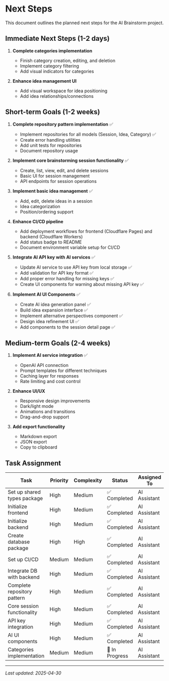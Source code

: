 # Next Steps

This document outlines the planned next steps for the AI Brainstorm project.

## Immediate Next Steps (1-2 days)

1. **Complete categories implementation**

   - Finish category creation, editing, and deletion
   - Implement category filtering
   - Add visual indicators for categories

2. **Enhance idea management UI**

   - Add visual workspace for idea positioning
   - Add idea relationships/connections

## Short-term Goals (1-2 weeks)

1. **Complete repository pattern implementation** ✅

   - Implement repositories for all models (Session, Idea, Category) ✅
   - Create error handling utilities
   - Add unit tests for repositories
   - Document repository usage

2. **Implement core brainstorming session functionality** ✅

   - Create, list, view, edit, and delete sessions
   - Basic UI for session management
   - API endpoints for session operations

3. **Implement basic idea management** ✅

   - Add, edit, delete ideas in a session
   - Idea categorization
   - Position/ordering support

4. **Enhance CI/CD pipeline**

   - Add deployment workflows for frontend (Cloudflare Pages) and backend (Cloudflare Workers)
   - Add status badge to README
   - Document environment variable setup for CI/CD

5. **Integrate AI API key with AI services** ✅

   - Update AI service to use API key from local storage ✅
   - Add validation for API key format ✅
   - Add proper error handling for missing keys ✅
   - Create UI components for warning about missing API key ✅

6. **Implement AI UI Components** ✅
   - Create AI idea generation panel ✅
   - Build idea expansion interface ✅
   - Implement alternative perspectives component ✅
   - Design idea refinement UI ✅
   - Add components to the session detail page ✅

## Medium-term Goals (2-4 weeks)

1. **Implement AI service integration** ✅

   - OpenAI API connection
   - Prompt templates for different techniques
   - Caching layer for responses
   - Rate limiting and cost control

2. **Enhance UI/UX**

   - Responsive design improvements
   - Dark/light mode
   - Animations and transitions
   - Drag-and-drop support

3. **Add export functionality**
   - Markdown export
   - JSON export
   - Copy to clipboard

## Task Assignment

| Task                        | Priority | Complexity | Status         | Assigned To  |
| --------------------------- | -------- | ---------- | -------------- | ------------ |
| Set up shared types package | High     | Medium     | ✅ Completed   | AI Assistant |
| Initialize frontend         | High     | Medium     | ✅ Completed   | AI Assistant |
| Initialize backend          | High     | Medium     | ✅ Completed   | AI Assistant |
| Create database package     | High     | High       | ✅ Completed   | AI Assistant |
| Set up CI/CD                | Medium   | Medium     | ✅ Completed   | AI Assistant |
| Integrate DB with backend   | High     | Medium     | ✅ Completed   | AI Assistant |
| Complete repository pattern | High     | Medium     | ✅ Completed   | AI Assistant |
| Core session functionality  | High     | Medium     | ✅ Completed   | AI Assistant |
| API key integration         | High     | Medium     | ✅ Completed   | AI Assistant |
| AI UI components            | High     | Medium     | ✅ Completed   | AI Assistant |
| Categories implementation   | Medium   | Medium     | 🔄 In Progress | AI Assistant |

---

_Last updated: 2025-04-30_
